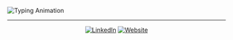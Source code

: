 ![Typing Animation](https://gitlab.com/natejswenson/natejswenson/-/raw/main/output.gif)

---

<div align="center">

[![LinkedIn](https://img.shields.io/badge/LinkedIn-df0024?style=for-the-badge&logo=linkedin&logoColor=white)](https://linkedin.com/in/natejswenson)
[![Website](https://img.shields.io/badge/Website-00ab9f?style=for-the-badge&logo=About.me&logoColor=white)](https://natejswenson.com)

</div>

